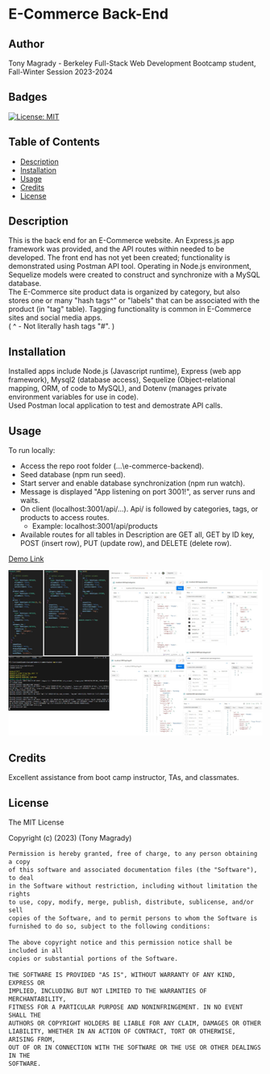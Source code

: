 # E-Commerce Back-End

## Author
Tony Magrady - Berkeley Full-Stack Web Development Bootcamp student, Fall-Winter Session 2023-2024

## Badges
[![License: MIT](https://img.shields.io/badge/License-MIT-yellow.svg)](https://opensource.org/licenses/MIT)

## Table of Contents

- [Description](#description)
- [Installation](#installation)
- [Usage](#usage)
- [Credits](#credits)
- [License](#license)

## Description

This is the back end for an E-Commerce website. An Express.js app framework was provided, and the API routes within needed to be developed. The front end has not yet been created; functionality is demonstrated using Postman API tool. Operating in Node.js environment, Sequelize models were created to construct and synchronize with a MySQL database. <br>
The E-Commerce site product data is organized by category, but also stores one or many "hash tags^" or "labels" that can be associated with the product (in "tag" table). Tagging functionality is common in E-Commerce sites and social media apps. <br>
( ^ - Not literally hash tags "#". )

## Installation

Installed apps include Node.js (Javascript runtime), Express (web app framework), Mysql2 (database access), Sequelize (Object-relational mapping, ORM, of code to MySQL), and Dotenv (manages private environment variables for use in code). <br>
Used Postman local application to test and demostrate API calls.

## Usage

To run locally:
- Access the repo root folder (...\e-commerce-backend).
- Seed database (npm run seed).
- Start server and enable database synchronization (npm run watch).
- Message is displayed "App listening on port 3001!", as server runs and waits.
- On client (localhost:3001/api/...).  Api/ is followed by categories, tags, or products to access routes.
    - Example: localhost:3001/api/products
- Available routes for all tables in Description are GET all, GET by ID key, POST (insert row), PUT (update row), and DELETE (delete row).

[Demo Link](https://watch.screencastify.com/v/0wJIyZxgtYotX5i0SgUo) <br>

![Models and Postman Images](./img/model-and-postman.jpg)

## Credits

Excellent assistance from boot camp instructor, TAs, and classmates.

## License

The MIT License

Copyright (c) (2023) (Tony Magrady)

    Permission is hereby granted, free of charge, to any person obtaining a copy
    of this software and associated documentation files (the "Software"), to deal
    in the Software without restriction, including without limitation the rights
    to use, copy, modify, merge, publish, distribute, sublicense, and/or sell
    copies of the Software, and to permit persons to whom the Software is
    furnished to do so, subject to the following conditions:
    
    The above copyright notice and this permission notice shall be included in all
    copies or substantial portions of the Software.
    
    THE SOFTWARE IS PROVIDED "AS IS", WITHOUT WARRANTY OF ANY KIND, EXPRESS OR
    IMPLIED, INCLUDING BUT NOT LIMITED TO THE WARRANTIES OF MERCHANTABILITY,
    FITNESS FOR A PARTICULAR PURPOSE AND NONINFRINGEMENT. IN NO EVENT SHALL THE
    AUTHORS OR COPYRIGHT HOLDERS BE LIABLE FOR ANY CLAIM, DAMAGES OR OTHER
    LIABILITY, WHETHER IN AN ACTION OF CONTRACT, TORT OR OTHERWISE, ARISING FROM,
    OUT OF OR IN CONNECTION WITH THE SOFTWARE OR THE USE OR OTHER DEALINGS IN THE
    SOFTWARE.